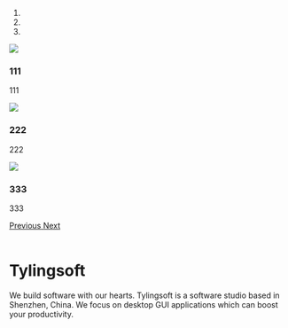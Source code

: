 <div id="main-carousel" class="carousel slide" data-ride="carousel">
  <ol class="carousel-indicators">
    <li data-target="#main-carousel" data-slide-to="0" class="active"></li>
    <li data-target="#main-carousel" data-slide-to="1"></li>
    <li data-target="#main-carousel" data-slide-to="2"></li>
  </ol>
  <div class="carousel-inner" role="listbox">
    <div class="item active">
      <img src="http://lorempixel.com/g/1140/500/"/>
      <div class="carousel-caption">
        <h3>111</h3>
        <p>111</p>
      </div>
    </div>
    <div class="item">
      <img src="http://lorempixel.com/g/1140/500/"/>
      <div class="carousel-caption">
        <h3>222</h3>
        <p>222</p>
      </div>
    </div>
    <div class="item">
      <img src="http://lorempixel.com/g/1140/500/"/>
      <div class="carousel-caption">
        <h3>333</h3>
        <p>333</p>
      </div>
    </div>
  </div>
  <a class="left carousel-control" href="#main-carousel" role="button" data-slide="prev">
    <span class="glyphicon glyphicon-chevron-left"></span>
    <span class="sr-only">Previous</span>
  </a>
  <a class="right carousel-control" href="#main-carousel" role="button" data-slide="next">
    <span class="glyphicon glyphicon-chevron-right"></span>
    <span class="sr-only">Next</span>
  </a>
</div>

<br/>

<div class="jumbotron">
  <h1>Tylingsoft</h1>
  <p>
    We build software with our hearts.
    Tylingsoft is a software studio based in Shenzhen, China.
    We focus on desktop GUI applications which can boost your productivity.
  </p>
</div>
